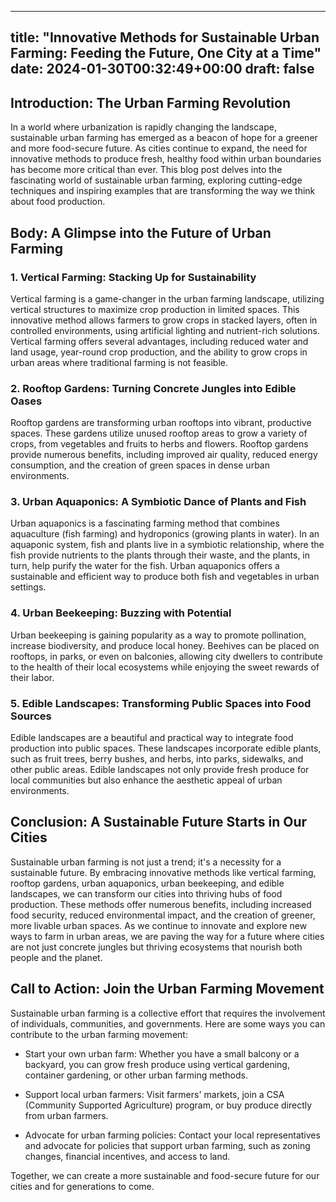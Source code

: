 
---
title: "Innovative Methods for Sustainable Urban Farming: Feeding the Future, One City at a Time"
date: 2024-01-30T00:32:49+00:00
draft: false
---

## Introduction: The Urban Farming Revolution

In a world where urbanization is rapidly changing the landscape, sustainable urban farming has emerged as a beacon of hope for a greener and more food-secure future. As cities continue to expand, the need for innovative methods to produce fresh, healthy food within urban boundaries has become more critical than ever. This blog post delves into the fascinating world of sustainable urban farming, exploring cutting-edge techniques and inspiring examples that are transforming the way we think about food production.

## Body: A Glimpse into the Future of Urban Farming

### 1. Vertical Farming: Stacking Up for Sustainability

Vertical farming is a game-changer in the urban farming landscape, utilizing vertical structures to maximize crop production in limited spaces. This innovative method allows farmers to grow crops in stacked layers, often in controlled environments, using artificial lighting and nutrient-rich solutions. Vertical farming offers several advantages, including reduced water and land usage, year-round crop production, and the ability to grow crops in urban areas where traditional farming is not feasible.

### 2. Rooftop Gardens: Turning Concrete Jungles into Edible Oases

Rooftop gardens are transforming urban rooftops into vibrant, productive spaces. These gardens utilize unused rooftop areas to grow a variety of crops, from vegetables and fruits to herbs and flowers. Rooftop gardens provide numerous benefits, including improved air quality, reduced energy consumption, and the creation of green spaces in dense urban environments.

### 3. Urban Aquaponics: A Symbiotic Dance of Plants and Fish

Urban aquaponics is a fascinating farming method that combines aquaculture (fish farming) and hydroponics (growing plants in water). In an aquaponic system, fish and plants live in a symbiotic relationship, where the fish provide nutrients to the plants through their waste, and the plants, in turn, help purify the water for the fish. Urban aquaponics offers a sustainable and efficient way to produce both fish and vegetables in urban settings.

### 4. Urban Beekeeping: Buzzing with Potential

Urban beekeeping is gaining popularity as a way to promote pollination, increase biodiversity, and produce local honey. Beehives can be placed on rooftops, in parks, or even on balconies, allowing city dwellers to contribute to the health of their local ecosystems while enjoying the sweet rewards of their labor.

### 5. Edible Landscapes: Transforming Public Spaces into Food Sources

Edible landscapes are a beautiful and practical way to integrate food production into public spaces. These landscapes incorporate edible plants, such as fruit trees, berry bushes, and herbs, into parks, sidewalks, and other public areas. Edible landscapes not only provide fresh produce for local communities but also enhance the aesthetic appeal of urban environments.

## Conclusion: A Sustainable Future Starts in Our Cities

Sustainable urban farming is not just a trend; it's a necessity for a sustainable future. By embracing innovative methods like vertical farming, rooftop gardens, urban aquaponics, urban beekeeping, and edible landscapes, we can transform our cities into thriving hubs of food production. These methods offer numerous benefits, including increased food security, reduced environmental impact, and the creation of greener, more livable urban spaces. As we continue to innovate and explore new ways to farm in urban areas, we are paving the way for a future where cities are not just concrete jungles but thriving ecosystems that nourish both people and the planet.

## Call to Action: Join the Urban Farming Movement

Sustainable urban farming is a collective effort that requires the involvement of individuals, communities, and governments. Here are some ways you can contribute to the urban farming movement:

- Start your own urban farm: Whether you have a small balcony or a backyard, you can grow fresh produce using vertical gardening, container gardening, or other urban farming methods.

- Support local urban farmers: Visit farmers' markets, join a CSA (Community Supported Agriculture) program, or buy produce directly from urban farmers.

- Advocate for urban farming policies: Contact your local representatives and advocate for policies that support urban farming, such as zoning changes, financial incentives, and access to land.

Together, we can create a more sustainable and food-secure future for our cities and for generations to come.